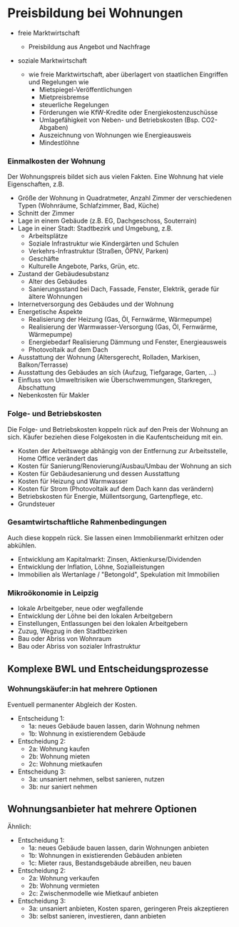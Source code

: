 # Preisbildung bei Wohnungen

* freie Marktwirtschaft
  - Preisbildung aus Angebot und Nachfrage

* soziale Marktwirtschaft
  - wie freie Marktwirtschaft, aber überlagert von staatlichen Eingriffen und Regelungen wie
    - Mietspiegel-Veröffentlichungen
    - Mietpreisbremse
    - steuerliche Regelungen
    - Förderungen wie KfW-Kredite oder Energiekostenzuschüsse
    - Umlagefähigkeit von Neben- und Betriebskosten (Bsp. CO2-Abgaben)
    - Auszeichnung von Wohnungen wie Energieausweis
    - Mindestlöhne

### Einmalkosten der Wohnung

Der Wohnungspreis bildet sich aus vielen Fakten. Eine Wohnung hat viele Eigenschaften, z.B.

  * Größe der Wohnung in Quadratmeter, Anzahl Zimmer der verschiedenen Typen (Wohnräume, Schlafzimmer, Bad, Küche)
  * Schnitt der Zimmer
  * Lage in einem Gebäude (z.B. EG, Dachgeschoss, Souterrain)
  * Lage in einer Stadt: Stadtbezirk und Umgebung, z.B.
    * Arbeitsplätze
    * Soziale Infrastruktur wie Kindergärten und Schulen
    * Verkehrs-Infrastruktur (Straßen, ÖPNV, Parken)
    * Geschäfte
    * Kulturelle Angebote, Parks, Grün, etc.
  * Zustand der Gebäudesubstanz 
    * Alter des Gebäudes
    * Sanierungsstand bei Dach, Fassade, Fenster, Elektrik, gerade für ältere Wohnungen
  * Internetversorgung des Gebäudes und der Wohnung
  * Energetische Aspekte
    * Realisierung der Heizung (Gas, Öl, Fernwärme, Wärmepumpe)
    * Realisierung der Warmwasser-Versorgung (Gas, Öl, Fernwärme, Wärmepumpe)
    * Energiebedarf Realisierung Dämmung und Fenster, Energieausweis
    * Photovoltaik auf dem Dach
  * Ausstattung der Wohnung (Altersgerecht, Rolladen, Markisen, Balkon/Terrasse)
  * Ausstattung des Gebäudes an sich (Aufzug, Tiefgarage, Garten, ...)
  * Einfluss von Umweltrisiken wie Überschwemmungen, Starkregen, Abschattung
  * Nebenkosten für Makler
  
### Folge- und Betriebskosten

Die Folge- und Betriebskosten koppeln rück auf den Preis der Wohnung an sich. 
Käufer beziehen diese Folgekosten in die Kaufentscheidung mit ein.

  * Kosten der Arbeitswege abhängig von der Entfernung zur Arbeitsstelle, Home Office verändert das
  * Kosten für Sanierung/Renovierung/Ausbau/Umbau der Wohnung an sich
  * Kosten für Gebäudesanierung und dessen Ausstattung
  * Kosten für Heizung und Warmwasser
  * Kosten für Strom (Photovoltaik auf dem Dach kann das verändern)
  * Betriebskosten für Energie, Müllentsorgung, Gartenpflege, etc.
  * Grundsteuer

### Gesamtwirtschaftliche Rahmenbedingungen

Auch diese koppeln rück. Sie lassen einen Immobilienmarkt erhitzen oder abkühlen.

* Entwicklung am Kapitalmarkt: Zinsen, Aktienkurse/Dividenden
* Entwicklung der Inflation, Löhne, Sozialleistungen
* Immobilien als Wertanlage / "Betongold", Spekulation mit Immobilien

### Mikroökonomie in Leipzig
* lokale Arbeitgeber, neue oder wegfallende
* Entwicklung der Löhne bei den lokalen Arbeitgebern
* Einstellungen, Entlassungen bei den lokalen Arbeitgebern
* Zuzug, Wegzug in den Stadtbezirken
* Bau oder Abriss von Wohnraum
* Bau oder Abriss von sozialer Infrastruktur

## Komplexe BWL und Entscheidungsprozesse

### Wohnungskäufer:in hat mehrere Optionen
Eventuell permanenter Abgleich der Kosten.
- Entscheidung 1: 
  - 1a: neues Gebäude bauen lassen, darin Wohnung nehmen
  - 1b: Wohnung in existierendem Gebäude
- Entscheidung 2:
  - 2a: Wohnung kaufen
  - 2b: Wohnung mieten
  - 2c: Wohnung mietkaufen
- Entscheidung 3:
  - 3a: unsaniert nehmen, selbst sanieren, nutzen
  - 3b: nur saniert nehmen

## Wohnungsanbieter hat mehrere Optionen
Ähnlich:
- Entscheidung 1: 
  - 1a: neues Gebäude bauen lassen, darin Wohnungen anbieten
  - 1b: Wohnungen in existierenden Gebäuden anbieten
  - 1c: Mieter raus, Bestandsgebäude abreißen, neu bauen
- Entscheidung 2:
  - 2a: Wohnung verkaufen
  - 2b: Wohnung vermieten
  - 2c: Zwischenmodelle wie Mietkauf anbieten
- Entscheidung 3:
  - 3a: unsaniert anbieten, Kosten sparen, geringeren Preis akzeptieren
  - 3b: selbst sanieren, investieren, dann anbieten